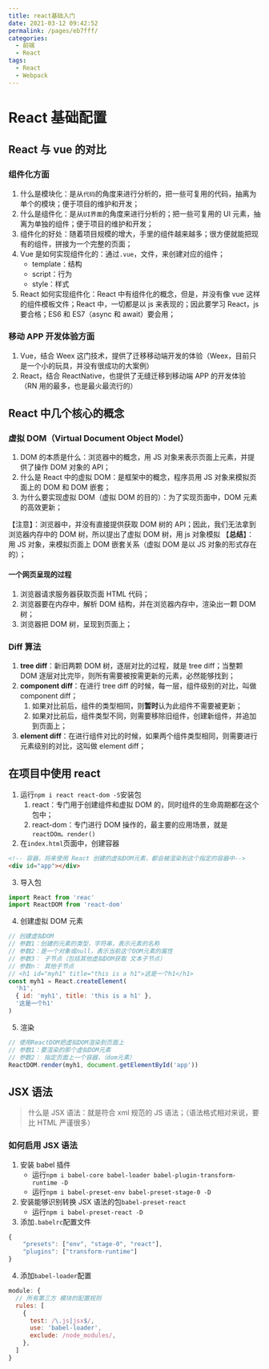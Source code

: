 ```yaml
---
title: react基础入门
date: 2021-03-12 09:42:52
permalink: /pages/eb7fff/
categories:
  - 前端
  - React
tags:
  - React
  - Webpack
---
```


# React 基础配置

## React 与 vue 的对比

### 组件化方面

1. 什么是模块化：是从`代码`的角度来进行分析的，把一些可复用的代码，抽离为单个的模块；便于项目的维护和开发；
2. 什么是组件化：是从`UI界面`的角度来进行分析的；把一些可复用的 UI 元素，抽离为单独的组件；便于项目的维护和开发；
3. 组件化的好处：随着项目规模的增大，手里的组件越来越多；很方便就能把现有的组件，拼接为一个完整的页面；
4. Vue 是如何实现组件化的：通过`.vue`，文件，来创建对应的组件；
   - template：结构
   - script：行为
   - style：样式
5. React 如何实现组件化：React 中有组件化的概念，但是，并没有像 vue 这样的组件模板文件；React 中，一切都是以 js 来表现的；因此要学习 React，js 要合格；ES6 和 ES7（async 和 await）要会用；

### 移动 APP 开发体验方面

1. Vue，结合 Weex 这门技术，提供了迁移移动端开发的体验（Weex，目前只是一个小的玩具，并没有很成功的大案例）
2. React，结合 ReactNative，也提供了无缝迁移到移动端 APP 的开发体验（RN 用的最多，也是最火最流行的）

## React 中几个核心的概念

### 虚拟 DOM（Virtual Document Object Model）

1. DOM 的本质是什么：浏览器中的概念，用 JS 对象来表示页面上元素，并提供了操作 DOM 对象的 API；
2. 什么是 React 中的虚拟 DOM：是框架中的概念，程序员用 JS 对象来模拟页面上的 DOM 和 DOM 嵌套；
3. 为什么要实现虚拟 DOM（虚拟 DOM 的目的）：为了实现页面中，DOM 元素的高效更新；

【注意】：浏览器中，并没有直接提供获取 DOM 树的 API；因此，我们无法拿到浏览器内存中的 DOM 树，所以提出了虚拟 DOM 树，用 js 对象模拟
【**总结**】：用 JS 对象，来模拟页面上 DOM 嵌套关系（虚拟 DOM 是以 JS 对象的形式存在的）；

#### 一个网页呈现的过程

1. 浏览器请求服务器获取页面 HTML 代码；
2. 浏览器要在内存中，解析 DOM 结构，并在浏览器内存中，渲染出一颗 DOM 树；
3. 浏览器把 DOM 树，呈现到页面上；

### Diff 算法

1. **tree diff**：新旧两颗 DOM 树，逐层对比的过程，就是 tree diff；当整颗 DOM 逐层对比完毕，则所有需要被按需更新的元素，必然能够找到；
2. **component diff**：在进行 tree diff 的时候，每一层，组件级别的对比，叫做 component diff；
   1. 如果对比前后，组件的类型相同，则**暂时**认为此组件不需要被更新；
   2. 如果对比前后，组件类型不同，则需要移除旧组件，创建新组件，并追加到页面上；
3. **element diff**：在进行组件对比的时候，如果两个组件类型相同，则需要进行元素级别的对比，这叫做 element diff；

## 在项目中使用 react

1. 运行`npm i react react-dom -S`安装包
   1. react：专门用于创建组件和虚拟 DOM 的，同时组件的生命周期都在这个包中；
   2. react-dom：专门进行 DOM 操作的，最主要的应用场景，就是`reactDOm。render()`
2. 在`index.html`页面中，创建容器

```html
<!-- 容器，将来使用 React 创建的虚拟DOM元素，都会被渲染到这个指定的容器中-->
<div id="app"></div>
```

3. 导入包

```js
import React from 'reac'
import ReactDOM from 'react-dom'
```

4. 创建虚拟 DOM 元素

```js
// 创建虚拟DOM
// 参数1：创建的元素的类型，字符串，表示元素的名称
// 参数2：是一个对象或null，表示当前这个DOM元素的属性
// 参数3： 子节点（包括其他虚拟DOM获取 文本子节点）
// 参数n： 其他子节点
// <h1 id="myh1" title="this is a h1">这是一个h1</h1>
const myh1 = React.createElement(
  'h1',
  { id: 'myh1', title: 'this is a h1' },
  '这是一个h1'
)
```

5. 渲染

```js
// 使用ReactDOM把虚拟DOM渲染到页面上
// 参数1：要渲染的那个虚拟DOM元素
// 参数2： 指定页面上一个容器，（dom元素）
ReactDOM.render(myh1, document.getElementById('app'))
```

## JSX 语法

> 什么是 JSX 语法：就是符合 xml 规范的 JS 语法；（语法格式相对来说，要比 HTML 严谨很多）

### 如何启用 JSX 语法

1. 安装 babel 插件
   - 运行`npm i babel-core babel-loader babel-plugin-transform-runtime -D`
   - 运行`npm i babel-preset-env babel-preset-stage-0 -D`
2. 安装能够识别转换 JSX 语法的包`babel-preset-react`
   - 运行`npm i babel-preset-react -D`
3. 添加`.babelrc`配置文件

```js
{
    "presets": ["env", "stage-0", "react"],
    "plugins": ["transform-runtime"]
}
```

4. 添加`babel-loader`配置

```js
module: {
  // 所有第三方 模块的配置规则
  rules: [
    {
      test: /\.js|jsx$/,
      use: 'babel-loader',
      exclude: /node_modules/,
    },
  ]
}
```
